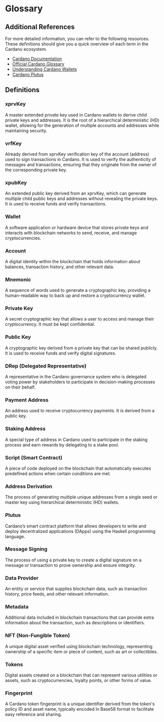 # Glossary

## Additional References
For more detailed information, you can refer to the following resources. These definitions should give you a quick overview of each term in the Cardano ecosystem.

* [Cardano Documentation](https://docs.cardano.org/)
* [Official Cardano Glossary](https://www.essentialcardano.io/glossary)
* [Understanding Cardano Wallets](https://docs.cardano.org/about-cardano/new-to-cardano/types-of-wallets/)
* [Cardano Plutus](https://developers.cardano.org/docs/smart-contracts/plutus/)

## Definitions

### xprvKey
A master extended private key used in Cardano wallets to derive child private keys and addresses. It is the root of a hierarchical deterministic (HD) wallet, allowing for the generation of multiple accounts and addresses while maintaining security.

### vrfKey
Already derived from xprvKey verification key of the account (address) used to sign transactions in Cardano. It is used to verify the authenticity of messages and transactions, ensuring that they originate from the owner of the corresponding private key.

### xpubKey
An extended public key derived from an xprvKey, which can generate multiple child public keys and addresses without revealing the private keys. It is used to receive funds and verify transactions.

### Wallet
A software application or hardware device that stores private keys and interacts with blockchain networks to send, receive, and manage cryptocurrencies.

### Account
A digital identity within the blockchain that holds information about balances, transaction history, and other relevant data.

### Mnemonic
A sequence of words used to generate a cryptographic key, providing a human-readable way to back up and restore a cryptocurrency wallet.

### Private Key
A secret cryptographic key that allows a user to access and manage their cryptocurrency. It must be kept confidential.

### Public Key
A cryptographic key derived from a private key that can be shared publicly. It is used to receive funds and verify digital signatures.

### DRep (Delegated Representative)
A representative in the Cardano governance system who is delegated voting power by stakeholders to participate in decision-making processes on their behalf.

### Payment Address
An address used to receive cryptocurrency payments. It is derived from a public key.

### Staking Address
A special type of address in Cardano used to participate in the staking process and earn rewards by delegating to a stake pool.

### Script (Smart Contract)
A piece of code deployed on the blockchain that automatically executes predefined actions when certain conditions are met.

### Address Derivation
The process of generating multiple unique addresses from a single seed or master key using hierarchical deterministic (HD) wallets.

### Plutus
Cardano’s smart contract platform that allows developers to write and deploy decentralized applications (DApps) using the Haskell programming language.

### Message Signing
The process of using a private key to create a digital signature on a message or transaction to prove ownership and ensure integrity.

### Data Provider
An entity or service that supplies blockchain data, such as transaction history, price feeds, and other relevant information.

### Metadata
Additional data included in blockchain transactions that can provide extra information about the transaction, such as descriptions or identifiers.

### NFT (Non-Fungible Token)
A unique digital asset verified using blockchain technology, representing ownership of a specific item or piece of content, such as art or collectibles.

### Tokens
Digital assets created on a blockchain that can represent various utilities or assets, such as cryptocurrencies, loyalty points, or other forms of value.

### Fingerprint
A Cardano token fingerprint is a unique identifier derived from the token's policy ID and asset name, typically encoded in Base58 format to facilitate easy reference and sharing.
